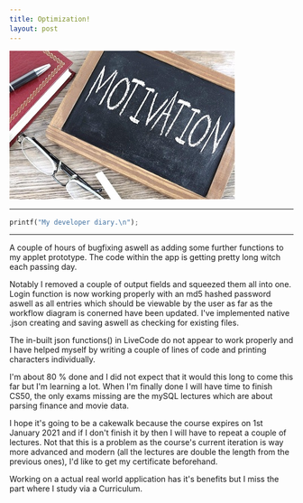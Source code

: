 ```yaml
---
title: Optimization!
layout: post
---
```


![Test](../images/posts/post2.jpg)

***
```python
printf("My developer diary.\n");
```
***

A couple of hours of bugfixing aswell as adding some further functions to my applet prototype. The code within the app is getting pretty long witch each passing day. 

Notably I removed a couple of output fields and squeezed them all into one. Login function is now working properly with an md5 hashed password aswell as all entries which should be viewable by the user as far as the workflow diagram is conerned have been updated. I've implemented native .json creating and saving aswell as checking for existing files. 

The in-built json functions() in LiveCode do not appear to work properly and I have helped myself by writing a couple of lines of code and printing characters individually.

I'm about 80 % done and I did not expect that it would this long to come this far  but I'm learning a lot.
When I'm finally done I will have time to finish CS50, the only exams missing are the mySQL lectures which are about parsing finance and movie data. 

I hope it's going to be a cakewalk because the course expires on 1st January 2021 and if I don't finish it by then I will have to repeat a couple of lectures. Not that this is a problem as the course's current iteration is way more advanced and modern (all the lectures are double the length from the previous ones), I'd like to get my certificate beforehand. 

 Working on a actual real world application has it's benefits but I miss the part where I study via a Curriculum.

